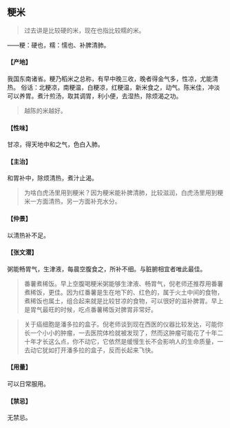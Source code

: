 ## 粳米

> 过去讲是比较硬的米，现在也指比较糯的米。

——粳：硬也，糯：懦也、补脾清肺。
#### 【产地】
我国东南诸省。粳乃稻米之总称，有早中晚三收，晚者得金气多，性凉，尤能清热。
俗话：北粳凉，南粳温，白粳凉，红粳温，新米食之，动气。陈米佳，冲淡可以养胃。煮汁煎汤，取其调胃，利小便，去湿热，除烦渴之功。

> 越陈的米越好。

#### 【性味】
甘凉，得天地中和之气，色白入肺。
#### 【主治】
和胃补中，除烦清热，煮汁止渴。

> 为啥白虎汤里用到粳米？因为粳米能补脾清肺，比较滋润，白虎汤里用到粳米一方面清热，另一方面补充水分。

#### 【仲景】
以清热补不足。
#### 【张文潜】
粥能畅胃气，生津液，每晨空腹食之，所补不细。与脏腑相宜者唯此最佳。

> 番薯煮稀饭。早上空腹喝粳米粥能够生津液、畅胃气，倪老师还推荐用番薯煮稀饭，更佳。因为红番薯是生在地下的、红色的，属于火土中间的食物，煮稀饭也属土，组合起来就是比较甘凉的食物，可以很好的滋补脾胃。早上是胃气最旺的时候，吃点番薯稀饭对脾胃非常好。

> 关于癌细胞是潘多拉的盒子。倪老师谈到现在西医的仪器比较发达，可能你长一个小小的肿瘤，一去医院体检就被发现了，然而这肿瘤可能花了十年二十年才长这么点，你不动它，它依然是缓慢生长不会影响人的生命质量，一去动它犹如打开潘多拉的盒子，反而长起来飞快。

#### 【用量】
可以日常服用。
#### 【禁忌】
无禁忌。